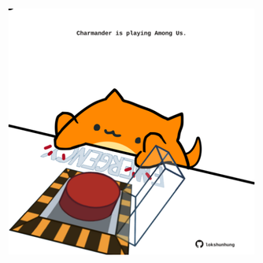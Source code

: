 <!-- built at 10/11/2022, 13:15:10 UTC -->
<p align="center">
  <img width="500" height="500" src="./ReadmeImage.svg">
</p>
